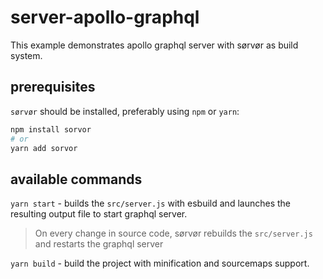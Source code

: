 # server-apollo-graphql

This example demonstrates apollo graphql server with sørvør as build system.

## prerequisites

`sørvør` should be installed, preferably using `npm` or `yarn`:

```bash
npm install sorvor
# or
yarn add sorvor
```

## available commands

`yarn start` - builds the `src/server.js` with esbuild and launches the resulting output file to start graphql server.

> On every change in source code, sørvør rebuilds the `src/server.js` and restarts the graphql server

`yarn build` - build the project with minification and sourcemaps support.
